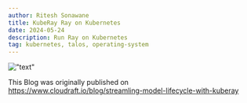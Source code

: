 ```yaml
---
author: Ritesh Sonawane
title: KubeRay Ray on Kubernetes
date: 2024-05-24 
description: Run Ray on Kubernetes
tag: kubernetes, talos, operating-system 
---
```

!["text"](https://www.cloudraft.io/_next/image?url=https%3A%2F%2Fres.cloudinary.com%2Fdfee67kdq%2Fimage%2Fupload%2Fq_auto%2Cf_auto%2Cc_fill%2Car_5%3A2%2Cw_1200%2Fbanner%2FKuberay_1_1_tjybyc&w=1200&q=75)

This Blog was originally published on https://www.cloudraft.io/blog/streamling-model-lifecycle-with-kuberay
